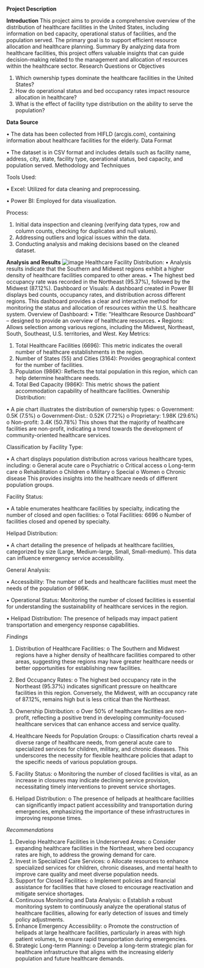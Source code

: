 **Project Description**

**Introduction**
This project aims to provide a comprehensive overview of the distribution of healthcare facilities in the United States, including information on bed capacity, operational status of facilities, and the population served. The primary goal is to support efficient resource allocation and healthcare planning.
Summary
By analyzing data from healthcare facilities, this project offers valuable insights that can guide decision-making related to the management and allocation of resources within the healthcare sector.
Research Questions or Objectives
1.	Which ownership types dominate the healthcare facilities in the United States?
2.	How do operational status and bed occupancy rates impact resource allocation in healthcare?
3.	What is the effect of facility type distribution on the ability to serve the population?


**Data Source**

  •	The data has been collected from HIFLD (arcgis.com), containing information about healthcare facilities for the elderly.
Data Format

  •	The dataset is in CSV format and includes details such as facility name, address, city, state, facility type, operational status, bed capacity, and population served.
Methodology and Techniques

Tools Used:

  •	Excel: Utilized for data cleaning and preprocessing.
  
  •	Power BI: Employed for data visualization.
  
Process:
1.	Initial data inspection and cleaning (verifying data types, row and column counts, checking for duplicates and null values).
2.	Addressing outliers and logical issues within the data.
3.	Conducting analysis and making decisions based on the cleaned dataset.

**Analysis and Results**
![image](https://github.com/user-attachments/assets/8732571b-8278-4b46-966d-cf67f24bcd2b)
Healthcare Facility Distribution:
•	Analysis results indicate that the Southern and Midwest regions exhibit a higher density of healthcare facilities compared to other areas.
•	The highest bed occupancy rate was recorded in the Northeast (95.37%), followed by the Midwest (87.12%).
Dashboard or Visuals: A dashboard created in Power BI displays bed counts, occupancy rates, and distribution across different regions. This dashboard provides a clear and interactive method for monitoring the status and allocation of resources within the U.S. healthcare system.
Overview of Dashboard:
•	Title: "Healthcare Resource Dashboard" – designed to provide an overview of healthcare resources.
•	Regions: Allows selection among various regions, including the Midwest, Northeast, South, Southeast, U.S. territories, and West.
Key Metrics:
1.	Total Healthcare Facilities (6696): This metric indicates the overall number of healthcare establishments in the region.
2.	Number of States (55) and Cities (3164): Provides geographical context for the number of facilities.
3.	Population (986K): Reflects the total population in this region, which can help determine healthcare needs.
4.	Total Bed Capacity (986K): This metric shows the patient accommodation capability of healthcare facilities.
Ownership Distribution:

  •	A pie chart illustrates the distribution of ownership types:
o	Government: 0.5K (7.5%)
o	Government-Dist.: 0.52K (7.72%)
o	Proprietary: 1.98K (29.6%)
o	Non-profit: 3.4K (50.78%)
This shows that the majority of healthcare facilities are non-profit, indicating a trend towards the development of community-oriented healthcare services.

Classification by Facility Type:

  •	A chart displays population distribution across various healthcare types, including:
o	General acute care
o	Psychiatric
o	Critical access
o	Long-term care
o	Rehabilitation
o	Children
o	Military
o	Special
o	Women
o	Chronic disease
This provides insights into the healthcare needs of different population groups.

Facility Status:

  •	A table enumerates healthcare facilities by specialty, indicating the number of closed and open facilities:
o	Total Facilities: 6696
o	Number of facilities closed and opened by specialty.

Helipad Distribution:

  •	A chart detailing the presence of helipads at healthcare facilities, categorized by size (Large, Medium-large, Small, Small-medium). This data can influence emergency service accessibility.
  
General Analysis:

  •	Accessibility: The number of beds and healthcare facilities must meet the needs of the population of 986K.
  
  •	Operational Status: Monitoring the number of closed facilities is essential for understanding the sustainability of healthcare services in the region.
  
  •	Helipad Distribution: The presence of helipads may impact patient transportation and emergency response capabilities.

_Findings_

  1.	Distribution of Healthcare Facilities: 
o	The Southern and Midwest regions have a higher density of healthcare facilities compared to other areas, suggesting these regions may have greater healthcare needs or better opportunities for establishing new facilities.

  2.	Bed Occupancy Rates:
o	The highest bed occupancy rate in the Northeast (95.37%) indicates significant pressure on healthcare facilities in this region. Conversely, the Midwest, with an occupancy rate of 87.12%, remains high but is less critical than the Northeast.

  3.	Ownership Distribution:
o	Over 50% of healthcare facilities are non-profit, reflecting a positive trend in developing community-focused healthcare services that can enhance access and service quality.

  4.	Healthcare Needs for Population Groups:
o	Classification charts reveal a diverse range of healthcare needs, from general acute care to specialized services for children, military, and chronic diseases. This underscores the necessity for flexible healthcare policies that adapt to the specific needs of various population groups.

  5.	Facility Status:
o	Monitoring the number of closed facilities is vital, as an increase in closures may indicate declining service provision, necessitating timely interventions to prevent service shortages.

  6.	Helipad Distribution:
o	The presence of helipads at healthcare facilities can significantly impact patient accessibility and transportation during emergencies, emphasizing the importance of these infrastructures in improving response times.

_Recommendations_

  1.	Develop Healthcare Facilities in Underserved Areas:
o	Consider expanding healthcare facilities in the Northeast, where bed occupancy rates are high, to address the growing demand for care.
  2.	Invest in Specialized Care Services:
o	Allocate resources to enhance specialized services for children, chronic diseases, and mental health to improve care quality and meet diverse population needs.
  3.	Support for Closed Facilities:
o	Implement policies and financial assistance for facilities that have closed to encourage reactivation and mitigate service shortages.
  4.	Continuous Monitoring and Data Analysis:
o	Establish a robust monitoring system to continuously analyze the operational status of healthcare facilities, allowing for early detection of issues and timely policy adjustments.
  5.	Enhance Emergency Accessibility:
o	Promote the construction of helipads at large healthcare facilities, particularly in areas with high patient volumes, to ensure rapid transportation during emergencies.
  6.	Strategic Long-term Planning:
o	Develop a long-term strategic plan for healthcare infrastructure that aligns with the increasing elderly population and future healthcare demands.

